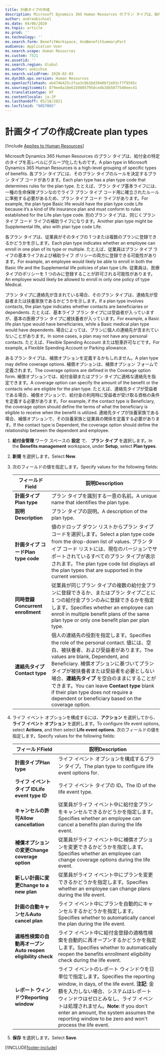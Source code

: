 ```yaml
---
title: 計画タイプの作成
description: Microsoft Dynamics 365 Human Resources のプラン タイプは、給付金の特定のタイプを高レベルにグループ化したものです。 各プラン タイプには、そのプラン タイプのルールを決定するプラン タイプ コードがあります。
author: andreabichsel
ms.date: 04/06/2020
ms.topic: article
ms.prod: ''
ms.technology: ''
ms.search.form: BenefitWorkspace, HcmBenefitSummaryPart
audience: Application User
ms.search.scope: Human Resources
ms.custom: 7521
ms.assetid: ''
ms.search.region: Global
ms.author: anbichse
ms.search.validFrom: 2020-02-03
ms.dyn365.ops.version: Human Resources
ms.openlocfilehash: eb4746425c2faa3c0b1bd3940bf2e03cf7f9595c
ms.sourcegitcommit: 879ee8a10e6158885795dce4b3db5077540eec41
ms.translationtype: HT
ms.contentlocale: ja-JP
ms.lasthandoff: 05/18/2021
ms.locfileid: "6057865"
---
```

# <a name="create-plan-types"></a><span data-ttu-id="7c654-104">計画タイプの作成</span><span class="sxs-lookup"><span data-stu-id="7c654-104">Create plan types</span></span>

[!include [Applies to Human Resources](../includes/applies-to-hr.md)]

<span data-ttu-id="7c654-105">Microsoft Dynamics 365 Human Resources のプラン タイプは、給付金の特定のタイプを高レベルにグループ化したものです。</span><span class="sxs-lookup"><span data-stu-id="7c654-105">A plan type in Microsoft Dynamics 365 Human Resources is a high-level grouping of specific types of benefits.</span></span> <span data-ttu-id="7c654-106">各プラン タイプには、そのプラン タイプのルールを決定するプラン タイプ コードがあります。</span><span class="sxs-lookup"><span data-stu-id="7c654-106">Each plan type has a plan type code that determines rules for the plan type.</span></span> <span data-ttu-id="7c654-107">たとえば、プラン タイプ基本ライフには、一種の生命保険プランなのでライフ プラン タイプ コード用に確立されたルールに準拠する必要があるため、プラン タイプ コード ライフがあります。</span><span class="sxs-lookup"><span data-stu-id="7c654-107">For example, the plan type Basic life would have the plan type code Life because it’s a kind of life insurance plan and must conform to rules established for the Life plan type code.</span></span> <span data-ttu-id="7c654-108">別のプラン タイプは、同じくプラン タイプ コード ライフの補助ライフになります。</span><span class="sxs-lookup"><span data-stu-id="7c654-108">Another plan type might be Supplemental life, also with plan type code Life.</span></span>

<span data-ttu-id="7c654-109">各プラン タイプは、従業員がそのタイプの 1 つまたは複数のプランに登録できるかどうかを示します。</span><span class="sxs-lookup"><span data-stu-id="7c654-109">Each plan type indicates whether an employee can enroll in one plan of its type or multiple.</span></span> <span data-ttu-id="7c654-110">たとえば、従業員はプラン タイプ ライフの基本ライフおよび補助ライフ ポリシーの両方に登録できる可能性があります。</span><span class="sxs-lookup"><span data-stu-id="7c654-110">For example, an employee would likely be able to enroll in both the Basic life and the Supplemental life policies of plan type Life.</span></span> <span data-ttu-id="7c654-111">従業員は、医療タイプのポリシーを 1 つのみに登録することが許可される可能性があります。</span><span class="sxs-lookup"><span data-stu-id="7c654-111">An employee would likely be allowed to enroll in only one policy of type Medical.</span></span>

<span data-ttu-id="7c654-112">プラン タイプに連絡先が含まれている場合、そのプラン タイプは、連絡先が受益者または扶養家族であるかどうかを示します。</span><span class="sxs-lookup"><span data-stu-id="7c654-112">If a plan type involves contacts, the plan type indicates whether contacts are beneficiaries or dependents.</span></span> <span data-ttu-id="7c654-113">たとえば、基本ライフ プラン タイプには受益者が入っていますが、基本の医療プラン タイプに被扶養者が入っています。</span><span class="sxs-lookup"><span data-stu-id="7c654-113">For example, a Basic life plan type would have beneficiaries, while a Basic medical plan type would have dependents.</span></span> <span data-ttu-id="7c654-114">場合によっては、プランに個人の連絡先が含まれていないことがあります。</span><span class="sxs-lookup"><span data-stu-id="7c654-114">In some cases, a plan may not have any personal contacts.</span></span> <span data-ttu-id="7c654-115">たとえば、Flexible Spending Account または駐車許可などです。</span><span class="sxs-lookup"><span data-stu-id="7c654-115">For example, a Flexible Spending Account or Parking allowance.</span></span>

<span data-ttu-id="7c654-116">あるプラン タイプは、補償オプションを定義するかもしれません。</span><span class="sxs-lookup"><span data-stu-id="7c654-116">A plan type may define coverage options.</span></span> <span data-ttu-id="7c654-117">補償オプションは、補償オプション フォームで定義されます。</span><span class="sxs-lookup"><span data-stu-id="7c654-117">The coverage options are defined in the Coverage option form.</span></span> <span data-ttu-id="7c654-118">補償オプションでは、給付金額またはプラン タイプに適格な連絡先を指定できます。</span><span class="sxs-lookup"><span data-stu-id="7c654-118">A coverage option can specify the amount of the benefit or the contacts who are eligible for the plan type.</span></span> <span data-ttu-id="7c654-119">たとえば、連絡先タイプが受益者である場合、補償オプションで、給付金の利用時に受益者が受け取る資格の条件を定義する必要があります。</span><span class="sxs-lookup"><span data-stu-id="7c654-119">For example, if the contact type is Beneficiary, the coverage option should define the terms of what the beneficiary is eligible to receive when the benefit is utilized.</span></span> <span data-ttu-id="7c654-120">連絡先タイプが扶養家族である場合、補償オプションで、その扶養家族と従業員の関係を定義する必要があります。</span><span class="sxs-lookup"><span data-stu-id="7c654-120">If the contact type is Dependent, the coverage option should define the relationship between the dependent and employee.</span></span> 

1. <span data-ttu-id="7c654-121">**給付金管理** ワーク スペースの **設定** で、 **プラン タイプ** を選択します。</span><span class="sxs-lookup"><span data-stu-id="7c654-121">In the **Benefits management** workspace, under **Setup**, select **Plan types**.</span></span>

2. <span data-ttu-id="7c654-122">**新規** を選択します。</span><span class="sxs-lookup"><span data-stu-id="7c654-122">Select **New**.</span></span>

3. <span data-ttu-id="7c654-123">次のフィールドの値を指定します。</span><span class="sxs-lookup"><span data-stu-id="7c654-123">Specify values for the following fields:</span></span>

   | <span data-ttu-id="7c654-124">フィールド</span><span class="sxs-lookup"><span data-stu-id="7c654-124">Field</span></span> | <span data-ttu-id="7c654-125">説明</span><span class="sxs-lookup"><span data-stu-id="7c654-125">Description</span></span> |
   | --- | --- |
   | <span data-ttu-id="7c654-126">**計画タイプ**</span><span class="sxs-lookup"><span data-stu-id="7c654-126">**Plan type**</span></span> | <span data-ttu-id="7c654-127">プラン タイプを識別する一意の名前。</span><span class="sxs-lookup"><span data-stu-id="7c654-127">A unique name that identifies the plan type.</span></span> |
   | <span data-ttu-id="7c654-128">**説明**</span><span class="sxs-lookup"><span data-stu-id="7c654-128">**Description**</span></span> | <span data-ttu-id="7c654-129">プラン タイプの説明。</span><span class="sxs-lookup"><span data-stu-id="7c654-129">A description of the plan type.</span></span> |
   | <span data-ttu-id="7c654-130">**計画タイプ コード**</span><span class="sxs-lookup"><span data-stu-id="7c654-130">**Plan type code**</span></span> | <span data-ttu-id="7c654-131">値のドロップ ダウン リストからプラン タイプ コードを選択します。</span><span class="sxs-lookup"><span data-stu-id="7c654-131">Select a plan type code from the drop-down list of values.</span></span> <span data-ttu-id="7c654-132">プラン タイプ コード リストには、現在のバージョンでサポートされているすべてのプラン タイプが表示されます。</span><span class="sxs-lookup"><span data-stu-id="7c654-132">The plan type code list displays all the plan types that are supported in the current version.</span></span> |
   | <span data-ttu-id="7c654-133">**同時登録**</span><span class="sxs-lookup"><span data-stu-id="7c654-133">**Concurrent enrollment**</span></span> | <span data-ttu-id="7c654-134">従業員が同じプラン タイプの複数の給付金プランに登録できるか、またはプラン タイプごとに 1 つの給付金プランのみに登録できるかを指定します。</span><span class="sxs-lookup"><span data-stu-id="7c654-134">Specifies whether an employee can enroll in multiple benefit plans of the same plan type or only one benefit plan per plan type.</span></span> |
   | <span data-ttu-id="7c654-135">**連絡先タイプ**</span><span class="sxs-lookup"><span data-stu-id="7c654-135">**Contact type**</span></span> | <span data-ttu-id="7c654-136">個人の連絡先の役割を指定します。</span><span class="sxs-lookup"><span data-stu-id="7c654-136">Specifies the role of the personal contact.</span></span> <span data-ttu-id="7c654-137">値には、空白、被扶養者、および受益者があります。</span><span class="sxs-lookup"><span data-stu-id="7c654-137">The values are blank, Dependent, and Beneficiary.</span></span> <span data-ttu-id="7c654-138">補償オプションに基づいてプラン タイプが被扶養者または受益者を必要としない場合、**連絡先タイプ** を空白のままにすることができます。</span><span class="sxs-lookup"><span data-stu-id="7c654-138">You can leave **Contact type** blank if their plan type does not require a dependent or beneficiary based on the coverage option.</span></span> |

4. <span data-ttu-id="7c654-139">ライフ イベント オプションを構成するには、**アクション** を選択してから、**ライフ イベント オプション** を選択します。</span><span class="sxs-lookup"><span data-stu-id="7c654-139">To configure life event options, select **Actions**, and then select **Life event options**.</span></span> <span data-ttu-id="7c654-140">次のフィールドの値を指定します。</span><span class="sxs-lookup"><span data-stu-id="7c654-140">Specify values for the following fields:</span></span>

   | <span data-ttu-id="7c654-141">フィールド</span><span class="sxs-lookup"><span data-stu-id="7c654-141">Field</span></span> | <span data-ttu-id="7c654-142">説明</span><span class="sxs-lookup"><span data-stu-id="7c654-142">Description</span></span> |
   | --- | --- |
   | <span data-ttu-id="7c654-143">**計画タイプ**</span><span class="sxs-lookup"><span data-stu-id="7c654-143">**Plan type**</span></span> | <span data-ttu-id="7c654-144">ライフ イベント オプションを構成するプラン タイプ。</span><span class="sxs-lookup"><span data-stu-id="7c654-144">The plan type to configure life event options for.</span></span> |
   | <span data-ttu-id="7c654-145">**ライフ イベント タイプ ID**</span><span class="sxs-lookup"><span data-stu-id="7c654-145">**Life event type ID**</span></span> | <span data-ttu-id="7c654-146">ライフ イベント タイプの ID。</span><span class="sxs-lookup"><span data-stu-id="7c654-146">The ID of the life event type.</span></span> |
   | <span data-ttu-id="7c654-147">**キャンセルの許可**</span><span class="sxs-lookup"><span data-stu-id="7c654-147">**Allow cancellation**</span></span> | <span data-ttu-id="7c654-148">従業員がライフ イベント中に給付金プランをキャンセルできるかどうかを指定します。</span><span class="sxs-lookup"><span data-stu-id="7c654-148">Specifies whether an employee can cancel a benefits plan during the life event.</span></span> |
   | <span data-ttu-id="7c654-149">**補償オプションの変更**</span><span class="sxs-lookup"><span data-stu-id="7c654-149">**Change coverage option**</span></span> | <span data-ttu-id="7c654-150">従業員がライフ イベント中に補償オプションを変更できるかどうかを指定します。</span><span class="sxs-lookup"><span data-stu-id="7c654-150">Specifies whether an employee can change coverage options during the life event.</span></span> |
   | <span data-ttu-id="7c654-151">**新しい計画に変更**</span><span class="sxs-lookup"><span data-stu-id="7c654-151">**Change to a new plan**</span></span> | <span data-ttu-id="7c654-152">従業員がライフ イベント中にプランを変更できるかどうかを指定します。</span><span class="sxs-lookup"><span data-stu-id="7c654-152">Specifies whether an employee can change plans during the life event.</span></span> |
   | <span data-ttu-id="7c654-153">**計画の自動キャンセル**</span><span class="sxs-lookup"><span data-stu-id="7c654-153">**Auto cancel plan**</span></span> | <span data-ttu-id="7c654-154">ライフ イベント中にプランを自動的にキャンセルするかどうかを指定します。</span><span class="sxs-lookup"><span data-stu-id="7c654-154">Specifies whether to automatically cancel the plan during the life event.</span></span> |
   | <span data-ttu-id="7c654-155">**適格性検索の自動再オープン**</span><span class="sxs-lookup"><span data-stu-id="7c654-155">**Auto reopen eligibility check**</span></span> | <span data-ttu-id="7c654-156">ライフ イベント中に給付金登録の適格性検索を自動的に再オープンするかどうかを指定します。</span><span class="sxs-lookup"><span data-stu-id="7c654-156">Specifies whether to automatically reopen the benefits enrollment eligibility check during the life event.</span></span> |
   | <span data-ttu-id="7c654-157">**レポート ウィンドウ**</span><span class="sxs-lookup"><span data-stu-id="7c654-157">**Reporting window**</span></span> | <span data-ttu-id="7c654-158">ライフ イベントのレポート ウィンドウを日単位で指定します。</span><span class="sxs-lookup"><span data-stu-id="7c654-158">Specifies the reporting window, in days, of the life event.</span></span> <span data-ttu-id="7c654-159">**注記**: 金額を入力しない場合、システムはレポート ウィンドウはゼロとみなし、ライフ イベントは処理されません。</span><span class="sxs-lookup"><span data-stu-id="7c654-159">**Note**: If you don't enter an amount, the system assumes the reporting window to be zero and won't process the life event.</span></span> |

5. <span data-ttu-id="7c654-160">**保存** を選択します。</span><span class="sxs-lookup"><span data-stu-id="7c654-160">Select **Save**.</span></span> 


[!INCLUDE[footer-include](../includes/footer-banner.md)]